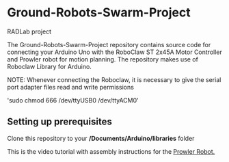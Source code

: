 # Ground-Robots-Swarm-Project
RADLab project 


The Ground-Robots-Swarm-Project repository contains source code for connecting your Arduino Uno with the RoboClaw ST 2x45A Motor Controller and Prowler robot for motion planning. The repository makes use of Roboclaw Library for Arduino.

NOTE: Whenever connecting the Roboclaw, it is necessary to give the serial port adapter files read and write permissions

'sudo chmod 666 /dev/ttyUSB0 /dev/ttyACM0'

## Setting up prerequisites

Clone this repository to your **/Documents/Arduino/libraries** folder

This is the video tutorial with assembly instructions for the [Prowler Robot.](https://www.youtube.com/watch?v=k7ZXSDlREJM)
